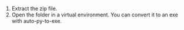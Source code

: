 1. Extract the zip file.
2. Open the folder in a virtual environment.
   You can convert it to an exe with auto-py-to-exe.
